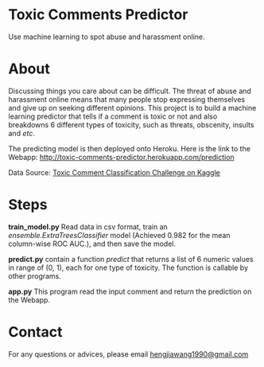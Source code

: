 # Toxic Comments Predictor
Use machine learning to spot abuse and harassment online.

# About
Discussing things you care about can be difficult. The threat of abuse and harassment online means that many people stop expressing themselves and give up on seeking different opinions. This project is to build a machine learning predictor that tells if a comment is toxic or not and also breakdowns 6 different types of toxicity, such as threats, obscenity, insults and *etc*. 

The predicting model is then deployed onto Heroku. Here is the link to the Webapp: <a href="http://data-incubator-hengjia-wang.herokuapp.com">
  http://toxic-comments-predictor.herokuapp.com/prediction </a>
  
Data Source: <a href="https://www.kaggle.com/c/jigsaw-toxic-comment-classification-challenge/data">
 Toxic Comment Classification Challenge on Kaggle </a>
 
# Steps

**train_model.py**
Read data in csv format, train an *ensemble.ExtraTreesClassifier* model (Achieved 0.982 for the mean column-wise ROC AUC.), and then save the model.

**predict.py**
contain a function *predict* that returns a list of 6 numeric values in range of (0, 1), each for one type of toxicity. The function is callable by other programs.

**app.py**
This program read the input comment and return the prediction on the Webapp.

# Contact
For any questions or advices, please email <hengjiawang1990@gmail.com>
